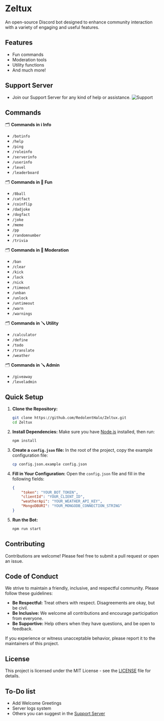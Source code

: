 # Zeltux

An open-source Discord bot designed to enhance community interaction with a variety of engaging and useful features.

## Features

-   Fun commands
-   Moderation tools
-   Utility functions
-   And much more!

## Support Server
- Join our Support Server for any kind of help or assistance.
![Support](https://discord.com/api/guilds/1077990533802229760/widget.png?style=banner1)

## Commands

🗂️ **Commands in ℹ️ Info**

-   `/botinfo`
-   `/help`
-   `/ping`
-   `/roleinfo`
-   `/serverinfo`
-   `/userinfo`
-   `/level`
-   `/leaderboard`

🗂️ **Commands in 🎈 Fun**

-   `/8ball`
-   `/catfact`
-   `/coinflip`
-   `/dadjoke`
-   `/dogfact`
-   `/joke`
-   `/meme`
-   `/pp`
-   `/randomnumber`
-   `/trivia`

🗂️ **Commands in 🔨 Moderation**

-   `/ban`
-   `/clear`
-   `/kick`
-   `/lock`
-   `/nick`
-   `/timeout`
-   `/unban`
-   `/unlock`
-   `/untimeout`
-   `/warn`
-   `/warnings`

🗂️ **Commands in 🪛 Utility**

-   `/calculator`
-   `/define`
-   `/todo`
-   `/translate`
-   `/weather`

🗂️ **Commands in 🪛 Admin**

-   `/giveaway`
-   `/leveladmin`

## Quick Setup

1. **Clone the Repository:**

    ```bash
    git clone https://github.com/RedolentHalo/Zeltux.git
    cd Zeltux
    ```

2. **Install Dependencies:**
   Make sure you have [Node.js](https://nodejs.org/) installed, then run:

    ```bash
    npm install
    ```

3. **Create a `config.json` file:**
   In the root of the project, copy the example configuration file:

    ```bash
    cp config.json.example config.json
    ```

4. **Fill in Your Configuration:**
   Open the `config.json` file and fill in the following fields:

    ```json
    {
        "token": "YOUR_BOT_TOKEN",
        "clientId": "YOUR_CLIENT_ID",
        "weatherApi": "YOUR_WEATHER_API_KEY",
        "MongoDBURI": "YOUR_MONGODB_CONNECTION_STRING"
    }
    ```

5. **Run the Bot:**
    ```bash
    npm run start
    ```

## Contributing

Contributions are welcome! Please feel free to submit a pull request or open an issue.

## Code of Conduct

We strive to maintain a friendly, inclusive, and respectful community. Please follow these guidelines:

-   **Be Respectful:** Treat others with respect. Disagreements are okay, but be civil.
-   **Be Inclusive:** We welcome all contributions and encourage participation from everyone.
-   **Be Supportive:** Help others when they have questions, and be open to feedback.

If you experience or witness unacceptable behavior, please report it to the maintainers of this project.

## License

This project is licensed under the MIT License - see the [LICENSE](LICENSE) file for details.


## To-Do list
- Add Welcome Greetings
- Server logs system
- Others you can suggest in the [Support Server](https://discord.gg/M7zYS7vwJW)
